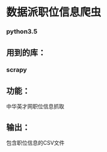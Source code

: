 数据派职位信息爬虫
=============================
### python3.5

用到的库：
---------------
### scrapy

功能：
-----------------
中华英才网职位信息抓取

输出：
----------------
包含职位信息的CSV文件
